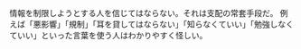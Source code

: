 情報を制限しようとする人を信じてはならない。それは支配の常套手段だ。
例えば「悪影響」「規制」「耳を貸してはならない」「知らなくていい」「勉強しなくていい」といった言葉を使う人はわかりやすく怪しい。
